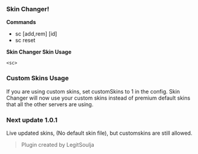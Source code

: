 ### Skin Changer!

**Commands**
- sc [add,rem] [id]
- sc reset

**Skin Changer Skin Usage**
 ```
 <sc>
 ```

### Custom Skins Usage
If you are using custom skins, set customSkins to 1 in the config. Skin Changer will now use your custom skins instead of premium default skins that all the other servers are using.

### Next update 1.0.1 
Live updated skins, (No default skin file), but customskins are still allowed.

> Plugin created by LegitSoulja


